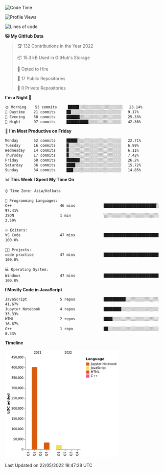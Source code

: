 <!--START_SECTION:waka-->
![Code Time](http://img.shields.io/badge/Code%20Time-0%20secs-blue)

![Profile Views](http://img.shields.io/badge/Profile%20Views-0-blue)

![Lines of code](https://img.shields.io/badge/From%20Hello%20World%20I%27ve%20Written-457%20Thousand%20lines%20of%20code-blue)

**🐱 My GitHub Data** 

> 🏆 132 Contributions in the Year 2022
 > 
> 📦 15.3 kB Used in GitHub's Storage 
 > 
> 💼 Opted to Hire
 > 
> 📜 17 Public Repositories 
 > 
> 🔑 0 Private Repositories  
 > 
**I'm a Night 🦉** 

```text
🌞 Morning    53 commits     █████░░░░░░░░░░░░░░░░░░░░   23.14% 
🌆 Daytime    21 commits     ██░░░░░░░░░░░░░░░░░░░░░░░   9.17% 
🌃 Evening    58 commits     ██████░░░░░░░░░░░░░░░░░░░   25.33% 
🌙 Night      97 commits     ██████████░░░░░░░░░░░░░░░   42.36%

```
📅 **I'm Most Productive on Friday** 

```text
Monday       52 commits     █████░░░░░░░░░░░░░░░░░░░░   22.71% 
Tuesday      16 commits     █░░░░░░░░░░░░░░░░░░░░░░░░   6.99% 
Wednesday    14 commits     █░░░░░░░░░░░░░░░░░░░░░░░░   6.11% 
Thursday     17 commits     █░░░░░░░░░░░░░░░░░░░░░░░░   7.42% 
Friday       60 commits     ██████░░░░░░░░░░░░░░░░░░░   26.2% 
Saturday     36 commits     ████░░░░░░░░░░░░░░░░░░░░░   15.72% 
Sunday       34 commits     ███░░░░░░░░░░░░░░░░░░░░░░   14.85%

```


📊 **This Week I Spent My Time On** 

```text
⌚︎ Time Zone: Asia/Kolkata

💬 Programming Languages: 
C++                      46 mins             ████████████████████████░   97.41% 
JSON                     1 min               ░░░░░░░░░░░░░░░░░░░░░░░░░   2.59%

🔥 Editors: 
VS Code                  47 mins             █████████████████████████   100.0%

🐱‍💻 Projects: 
code practice            47 mins             █████████████████████████   100.0%

💻 Operating System: 
Windows                  47 mins             █████████████████████████   100.0%

```

**I Mostly Code in JavaScript** 

```text
JavaScript               5 repos             ██████████░░░░░░░░░░░░░░░   41.67% 
Jupyter Notebook         4 repos             ████████░░░░░░░░░░░░░░░░░   33.33% 
HTML                     2 repos             ████░░░░░░░░░░░░░░░░░░░░░   16.67% 
C++                      1 repo              ██░░░░░░░░░░░░░░░░░░░░░░░   8.33%

```


**Timeline**

![Chart not found](https://raw.githubusercontent.com/ThejaswinS/ThejaswinS/main/charts/bar_graph.png) 


 Last Updated on 22/05/2022 18:47:28 UTC
<!--END_SECTION:waka-->





